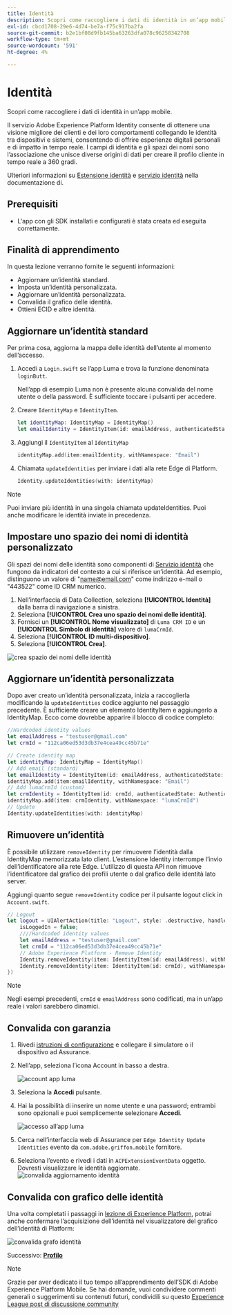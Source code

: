 ```yaml
---
title: Identità
description: Scopri come raccogliere i dati di identità in un’app mobile.
exl-id: cbcd1708-29e6-4d74-be7a-f75c917ba2fa
source-git-commit: b2e1bf08d9fb145ba63263dfa078c96258342708
workflow-type: tm+mt
source-wordcount: '591'
ht-degree: 4%

---
```


# Identità

Scopri come raccogliere i dati di identità in un’app mobile.

Il servizio Adobe Experience Platform Identity consente di ottenere una visione migliore dei clienti e dei loro comportamenti collegando le identità tra dispositivi e sistemi, consentendo di offrire esperienze digitali personali e di impatto in tempo reale. I campi di identità e gli spazi dei nomi sono l’associazione che unisce diverse origini di dati per creare il profilo cliente in tempo reale a 360 gradi.

Ulteriori informazioni su [Estensione identità](https://developer.adobe.com/client-sdks/documentation/identity-for-edge-network/) e [servizio identità](https://experienceleague.adobe.com/docs/experience-platform/identity/home.html?lang=it) nella documentazione di.

## Prerequisiti

* L&#39;app con gli SDK installati e configurati è stata creata ed eseguita correttamente.

## Finalità di apprendimento

In questa lezione verranno fornite le seguenti informazioni:

* Aggiornare un’identità standard.
* Imposta un’identità personalizzata.
* Aggiornare un’identità personalizzata.
* Convalida il grafico delle identità.
* Ottieni ECID e altre identità.

## Aggiornare un’identità standard

Per prima cosa, aggiorna la mappa delle identità dell’utente al momento dell’accesso.

1. Accedi a `Login.swift` se l’app Luma e trova la funzione denominata `loginButt`.

   Nell’app di esempio Luma non è presente alcuna convalida del nome utente o della password. È sufficiente toccare i pulsanti per accedere.

1. Creare `IdentityMap` e `IdentityItem`.

   ```swift
   let identityMap: IdentityMap = IdentityMap()
   let emailIdentity = IdentityItem(id: emailAddress, authenticatedState: AuthenticatedState.authenticated)
   ```

1. Aggiungi il `IdentityItem` al `IdentityMap`

   ```swift
   identityMap.add(item:emailIdentity, withNamespace: "Email")
   ```

1. Chiamata `updateIdentities` per inviare i dati alla rete Edge di Platform.

   ```swift
   Identity.updateIdentities(with: identityMap)
   ```

>[!NOTE]
>
>Puoi inviare più identità in una singola chiamata updateIdentities. Puoi anche modificare le identità inviate in precedenza.


## Impostare uno spazio dei nomi di identità personalizzato

Gli spazi dei nomi delle identità sono componenti di [Servizio identità](https://experienceleague.adobe.com/docs/experience-platform/identity/home.html?lang=it) che fungono da indicatori del contesto a cui si riferisce un’identità. Ad esempio, distinguono un valore di &quot;name@email.com&quot; come indirizzo e-mail o &quot;443522&quot; come ID CRM numerico.

1. Nell’interfaccia di Data Collection, seleziona **[!UICONTROL Identità]** dalla barra di navigazione a sinistra.
1. Seleziona **[!UICONTROL Crea uno spazio dei nomi delle identità]**.
1. Fornisci un **[!UICONTROL Nome visualizzato]** di `Luma CRM ID` e un **[!UICONTROL Simbolo di identità]** valore di `lumaCrmId`.
1. Seleziona **[!UICONTROL ID multi-dispositivo]**.
1. Seleziona **[!UICONTROL Crea]**.

![crea spazio dei nomi delle identità](assets/mobile-identity-create.png)

## Aggiornare un’identità personalizzata

Dopo aver creato un’identità personalizzata, inizia a raccoglierla modificando la `updateIdentities` codice aggiunto nel passaggio precedente. È sufficiente creare un elemento IdentityItem e aggiungerlo a IdentityMap. Ecco come dovrebbe apparire il blocco di codice completo:

```swift
//Hardcoded identity values
let emailAddress = "testuser@gmail.com"
let crmId = "112ca06ed53d3db37e4cea49cc45b71e"

// Create identity map
let identityMap: IdentityMap = IdentityMap()
// Add email (standard)
let emailIdentity = IdentityItem(id: emailAddress, authenticatedState: AuthenticatedState.authenticated)
identityMap.add(item:emailIdentity, withNamespace: "Email")
// Add lumaCrmId (custom)
let crmIdentity = IdentityItem(id: crmId, authenticatedState: AuthenticatedState.authenticated)
identityMap.add(item: crmIdentity, withNamespace: "lumaCrmId")
// Update
Identity.updateIdentities(with: identityMap)
```

## Rimuovere un’identità

È possibile utilizzare `removeIdentity` per rimuovere l’identità dalla IdentityMap memorizzata lato client. L’estensione Identity interrompe l’invio dell’identificatore alla rete Edge. L’utilizzo di questa API non rimuove l’identificatore dal grafico dei profili utente o dal grafico delle identità lato server.

Aggiungi quanto segue `removeIdentity` codice per il pulsante logout click in `Account.swift`.

```swift
// Logout
let logout = UIAlertAction(title: "Logout", style: .destructive, handler: { (action) -> Void in
    isLoggedIn = false;
    ////Hardcoded identity values
    let emailAddress = "testuser@gmail.com"
    let crmId = "112ca06ed53d3db37e4cea49cc45b71e"
    // Adobe Experience Platform - Remove Identity
    Identity.removeIdentity(item: IdentityItem(id: emailAddress), withNamespace: "Email")
    Identity.removeIdentity(item: IdentityItem(id: crmId), withNamespace: "lumaCrmId")
})
```

>[!NOTE]
>Negli esempi precedenti, `crmId` e `emailAddress` sono codificati, ma in un’app reale i valori sarebbero dinamici.

## Convalida con garanzia

1. Rivedi [istruzioni di configurazione](assurance.md) e collegare il simulatore o il dispositivo ad Assurance.
1. Nell’app, seleziona l’icona Account in basso a destra.

   ![account app luma](assets/mobile-identity-login.png)
1. Seleziona la **Accedi** pulsante.
1. Hai la possibilità di inserire un nome utente e una password; entrambi sono opzionali e puoi semplicemente selezionare **Accedi**.

   ![accesso all’app luma](assets/mobile-identity-login-final.png)
1. Cerca nell’interfaccia web di Assurance per `Edge Identity Update Identities` evento da `com.adobe.griffon.mobile` fornitore.
1. Seleziona l’evento e rivedi i dati in `ACPExtensionEventData` oggetto. Dovresti visualizzare le identità aggiornate.
   ![convalida aggiornamento identità](assets/mobile-identity-validate-assurance.png)

## Convalida con grafico delle identità

Una volta completati i passaggi in [lezione di Experience Platform](platform.md), potrai anche confermare l’acquisizione dell’identità nel visualizzatore del grafico dell’identità di Platform:

![convalida grafo identità](assets/mobile-identity-validate.png)


Successivo: **[Profilo](profile.md)**

>[!NOTE]
>
>Grazie per aver dedicato il tuo tempo all’apprendimento dell’SDK di Adobe Experience Platform Mobile. Se hai domande, vuoi condividere commenti generali o suggerimenti su contenuti futuri, condividili su questo [Experience League post di discussione community](https://experienceleaguecommunities.adobe.com/t5/adobe-experience-platform-launch/tutorial-discussion-implement-adobe-experience-cloud-in-mobile/td-p/443796)